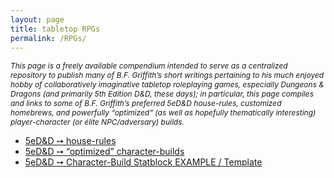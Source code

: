```yaml
---
layout: page
title: tabletop RPGs
permalink: /RPGs/
---
```


<p 
  style="font-size:0.75rem; font-style:italic;"
  >This page is a freely available compendium intended to serve as a centralized repository to publish many of B.F. Griffith’s short writings pertaining to his much enjoyed hobby of collaboratively imaginative tabletop roleplaying games, especially Dungeons & Dragons (and primarily 5th Edition D&D, these days); in particular, this page compiles and links to some of B.F. Griffith’s preferred 5eD&D house-rules, customized homebrews, and powerfully “optimized” (as well as hopefully thematically interesting) player-character (or élite NPC/adversary) builds.
</p>
<ul>
  <li>
    <a href="/RPGs/5eDnD/house-rules/">5eD&D &#10137; house-rules</a>
  </li>
  <li>
    <a href="/RPGs/5eDnD/character-builds/">5eD&D &#10137; “optimized” character-builds</a>
  </li>
  <li>
    <a href="/RPGs/5eDnD_character-build-statblock-template/">5eD&D &#10137; Character-Build Statblock EXAMPLE / Template</a>
  </li>
</ul>
